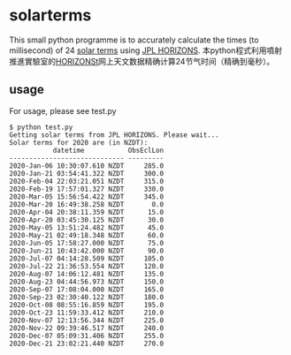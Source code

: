 # solarterms
This small python programme is to accurately calculate the times (to millisecond) of 24 [solar terms](https://en.wikipedia.org/wiki/Solar_term) using [JPL HORIZONS](https://ssd.jpl.nasa.gov/). 本python程式利用噴射推進實驗室的[HORIZONSt](https://ssd.jpl.nasa.gov/)网上天文数据精确计算24节气时间（精确到毫秒）。

## usage
For usage, please see test.py
```
$ python test.py 
Getting solar terms from JPL HORIZONS. Please wait...
Solar terms for 2020 are (in NZDT):
           datetime           ObsEclLon
----------------------------- ---------
2020-Jan-06 10:30:07.610 NZDT     285.0
2020-Jan-21 03:54:41.322 NZDT     300.0
2020-Feb-04 22:03:21.051 NZDT     315.0
2020-Feb-19 17:57:01.327 NZDT     330.0
2020-Mar-05 15:56:54.422 NZDT     345.0
2020-Mar-20 16:49:38.258 NZDT       0.0
2020-Apr-04 20:38:11.359 NZDT      15.0
2020-Apr-20 03:45:30.125 NZDT      30.0
2020-May-05 13:51:24.482 NZDT      45.0
2020-May-21 02:49:18.348 NZDT      60.0
2020-Jun-05 17:58:27.000 NZDT      75.0
2020-Jun-21 10:43:42.000 NZDT      90.0
2020-Jul-07 04:14:28.509 NZDT     105.0
2020-Jul-22 21:36:53.554 NZDT     120.0
2020-Aug-07 14:06:12.481 NZDT     135.0
2020-Aug-23 04:44:56.973 NZDT     150.0
2020-Sep-07 17:08:04.000 NZDT     165.0
2020-Sep-23 02:30:40.122 NZDT     180.0
2020-Oct-08 08:55:16.859 NZDT     195.0
2020-Oct-23 11:59:33.412 NZDT     210.0
2020-Nov-07 12:13:56.344 NZDT     225.0
2020-Nov-22 09:39:46.517 NZDT     240.0
2020-Dec-07 05:09:31.406 NZDT     255.0
2020-Dec-21 23:02:21.440 NZDT     270.0
```
